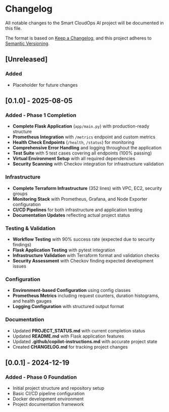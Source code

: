 # Changelog

All notable changes to the Smart CloudOps AI project will be documented in this file.

The format is based on [Keep a Changelog](https://keepachangelog.com/en/1.0.0/),
and this project adheres to [Semantic Versioning](https://semver.org/spec/v2.0.0.html).

## [Unreleased]

### Added
- Placeholder for future changes

## [0.1.0] - 2025-08-05

### Added - Phase 1 Completion
- **Complete Flask Application** (`app/main.py`) with production-ready structure
- **Prometheus Integration** with `/metrics` endpoint and custom metrics
- **Health Check Endpoints** (`/health`, `/status`) for monitoring
- **Comprehensive Error Handling** and logging throughout the application
- **Test Suite** with 5 test cases covering all endpoints (100% passing)
- **Virtual Environment Setup** with all required dependencies
- **Security Scanning** with Checkov integration for infrastructure validation

### Infrastructure
- **Complete Terraform Infrastructure** (352 lines) with VPC, EC2, security groups
- **Monitoring Stack** with Prometheus, Grafana, and Node Exporter configuration
- **CI/CD Pipelines** for both infrastructure and application testing
- **Documentation Updates** reflecting actual project status

### Testing & Validation
- **Workflow Testing** with 90% success rate (expected due to security findings)
- **Flask Application Testing** with pytest integration
- **Infrastructure Validation** with Terraform format and validation checks
- **Security Assessment** with Checkov finding expected development issues

### Configuration
- **Environment-based Configuration** using config classes
- **Prometheus Metrics** including request counters, duration histograms, and health gauges
- **Logging Configuration** with structured output format

### Documentation
- Updated **PROJECT_STATUS.md** with current completion status
- Updated **README.md** with Flask application features
- Updated **.github/copilot-instructions.md** with accurate project state
- Created **CHANGELOG.md** for tracking project changes

## [0.0.1] - 2024-12-19

### Added - Phase 0 Foundation
- Initial project structure and repository setup
- Basic CI/CD pipeline configuration
- Docker development environment
- Project documentation framework
